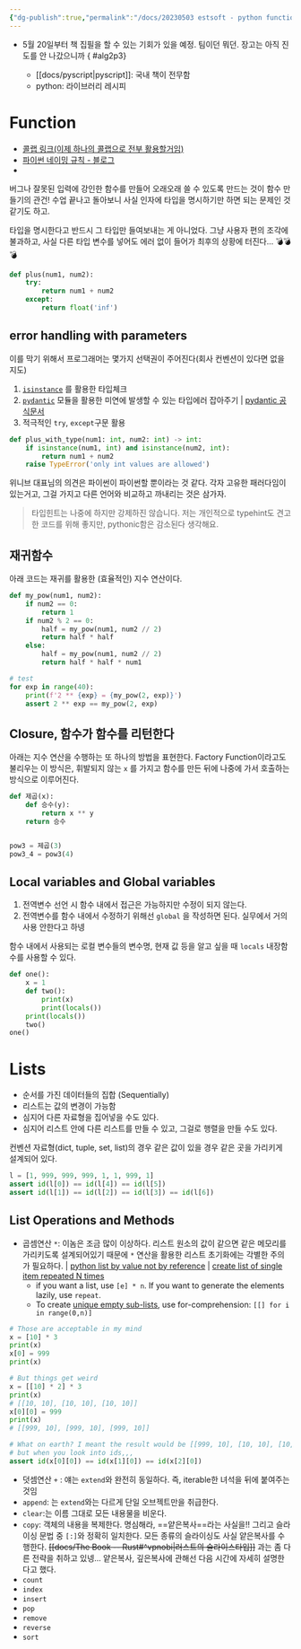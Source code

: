 ```yaml
---
{"dg-publish":true,"permalink":"/docs/20230503 estsoft - python function, list/","title":"20230503 estsoft - python function, list"}
---
```


- 5월 20일부터 책 집필을 할 수 있는 기회가 있을 예정. 팀이던 뭐던. 장고는 아직 진도를 안 나갔으니까
{ #alg2p3}

	- [[docs/pyscript\|pyscript]]: 국내 책이 전무함
	- python: 라이브러리 레시피

# Function

- [콜랩 링크(이제 하나의 콜랩으로 전부 활용할거임)](https://colab.research.google.com/drive/1gxoD01mjta80MkTOlrei1BHSUI0_k9-R#scrollTo=L60Q1h-FDVHD&line=2&uniqifier=1)
- [파이썬 네이밍 규칙 - 블로그](https://dowtech.tistory.com/38)
- 

버그나 잘못된 입력에 강인한 함수를 만들어 오래오래 쓸 수 있도록 만드는 것이 함수 만들기의 관건! 수업 끝나고 돌아보니 사실 인자에 타입을 명시하기만 하면 되는 문제인 것 같기도 하고. 

타입을 명시한다고 반드시 그 타입만 들여보내는 게 아니었다. 그냥 사용자 편의 조각에 불과하고, 사실 다른 타입 변수를 넣어도 에러 없이 들어가 최후의 상황에 터진다... 💣💣💣

```python
def plus(num1, num2):
	try:
		return num1 + num2
	except:
		return float('inf')
```

## error handling with parameters

이를 막기 위해서 프로그래머는 몇가지 선택권이 주어진다(회사 컨벤션이 있다면 없을지도)
1. [`isinstance`](https://docs.python.org/3/library/2to3.html?highlight=isinstance#to3fixer-isinstance) 를 활용한 타입체크
2. [`pydantic`](https://bskyvision.com/entry/python-Pydantic-%EC%9D%B4%ED%95%B4%ED%95%98%EA%B8%B0-data-class%EB%B3%B4%EB%8B%A4-%EB%8D%94-%EB%82%98%EC%9D%80-%EB%93%AF) 모듈을 활용한 미연에 발생할 수 있는 타입에러 잡아주기 | [pydantic 공식문서](https://pydantic.dev/)
3. 적극적인 `try`, `except`구문 활용

```python
def plus_with_type(num1: int, num2: int) -> int:
    if isinstance(num1, int) and isinstance(num2, int):
        return num1 + num2
    raise TypeError('only int values are allowed')
```

위니브 대표님의 의견은 파이썬이 파이썬할 뿐이라는 것 같다. 각자 고유한 패러다임이 있는거고, 그걸 가지고 다른 언어와 비교하고 까내리는 것은 삼가자. 

> 타입힌트는 나중에 하지만 강제하진 않습니다. 저는 개인적으로 typehint도 견고한 코드를 위해 좋지만, pythonic함은 감소된다 생각해요.

## 재귀함수

아래 코드는 재귀를 활용한 (효율적인) 지수 연산이다. 

```python
def my_pow(num1, num2):
    if num2 == 0:
        return 1
    if num2 % 2 == 0:
        half = my_pow(num1, num2 // 2)
        return half * half
    else:
        half = my_pow(num1, num2 // 2)
        return half * half * num1

# test
for exp in range(40):
    print(f'2 ** {exp} = {my_pow(2, exp)}')
    assert 2 ** exp == my_pow(2, exp)

```

## Closure, 함수가 함수를 리턴한다

아래는 지수 연산을 수행하는 또 하나의 방법을 표현한다. Factory Function이라고도 불리우는 이 방식은, 휘발되지 않는 `x` 를 가지고 함수를 만든 뒤에 나중에 가서 호출하는 방식으로 이루어진다.

```python
def 제곱(x):
    def 승수(y):
        return x ** y
    return 승수


pow3 = 제곱(3)
pow3_4 = pow3(4)
```

## Local variables and Global variables

1. 전역변수 선언 시 함수 내에서 접근은 가능하지만 수정이 되지 않는다.
2. 전역변수를 함수 내에서 수정하기 위해선 `global` 을 작성하면 된다. 실무에서 거의 사용 안한다고 하넹

함수 내에서 사용되는 로컬 변수들의 변수명, 현재 값 등을 알고 싶을 때 `locals` 내장함수를 사용할 수 있다.

```python
def one():
    x = 1
    def two():
        print(x)
        print(locals())
    print(locals())
    two()
one()
```

# Lists

- 순서를 가진 데이터들의 집합 (Sequentially)
- 리스트는 값의 변경이 가능함
- 심지어 다른 자료형을 집어넣을 수도 있다.
- 심지어 리스트 안에 다른 리스트를 만들 수 있고, 그걸로 행렬을 만들 수도 있다.

컨벤션 자료형(dict, tuple, set, list)의 경우 같은 값이 있을 경우 같은 곳을 가리키게 설계되어 있다.

```python
l = [1, 999, 999, 999, 1, 1, 999, 1]
assert id(l[0]) == id(l[4]) == id(l[5])
assert id(l[1]) == id(l[2]) == id(l[3]) == id(l[6])
```

## List Operations and Methods

- 곱셈연산 `*`: 이놈은 조금 많이 이상하다. 리스트 원소의 값이 같으면 같은 메모리를 가리키도록 설계되어있기 때문에 `*` 연산을 활용한 리스트 초기화에는 각별한 주의가 필요하다. | [python list by value not by reference](https://stackoverflow.com/questions/8744113/python-list-by-value-not-by-reference) | [create list of single item repeated N times](https://stackoverflow.com/a/3459131) 
	- if you want a list, use `[e] * n`. If you want to generate the elements lazily, use `repeat`.
	- To create [unique empty sub-lists](https://stackoverflow.com/a/7924716/1048186), use for-comprehension: `[[] for i in range(0,n)]`

```python
# Those are acceptable in my mind
x = [10] * 3
print(x)
x[0] = 999
print(x)

# But things get weird
x = [[10] * 2] * 3
print(x)
# [[10, 10], [10, 10], [10, 10]]
x[0][0] = 999
print(x)
# [[999, 10], [999, 10], [999, 10]]

# What on earth? I meant the result would be [[999, 10], [10, 10], [10, 10]]
# but when you look into ids,,,
assert id(x[0][0]) == id(x[1][0]) == id(x[2][0])
```

- 덧셈연산 `+` : 얘는 `extend`와 완전히 동일하다. 즉, iterable한 녀석을 뒤에 붙여주는 것임
- `append`: 는 `extend`와는 다르게 단일 오브젝트만을 취급한다.
- `clear`:는 이름 그대로 모든 내용물을 비운다.
- `copy`: 객체의 내용을 복제한다. 명심해라, ==얕은복사==라는 사실을!! 그리고 슬라이싱 문법 중 `[:]`와 정확히 일치한다. 모든 종류의 슬라이싱도 사실 얕은복사를 수행한다. ~~[[docs/The Book -- Rust#^vpnobi\|러스트의 슬라이스타입]]~~ 과는 좀 다른 전략을 취하고 있넹... 얕은복사, 깊은복사에 관해선 다음 시간에 자세히 설명한다고 했다.
- `count`
- `index`
- `insert`
- `pop`
- `remove`
- `reverse`
- `sort`
